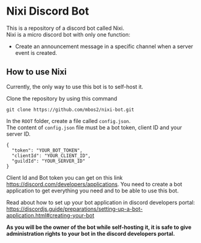 # Nixi Discord Bot

This is a repository of a discord bot called Nixi.  
Nixi is a micro discord bot with only one function:

- Create an announcement message in a specific channel when a server event is created.

## How to use Nixi

Currently, the only way to use this bot is to self-host it.

Clone the repository by using this command

```
git clone https://github.com/mbos2/nixi-bot.git
```

In the `ROOT` folder, create a file called `config.json`.  
The content of `config.json` file must be a bot token, client ID and your server ID.

```
{
  "token": "YOUR_BOT_TOKEN",
  "clientId": "YOUR_CLIENT_ID",
  "guildId": "YOUR_SERVER_ID"
}
```

Client Id and Bot token you can get on this link https://discord.com/developers/applications.
You need to create a bot application to get everything you need and to be able to use this bot.

Read about how to set up your bot application in discord developers portal: https://discordjs.guide/preparations/setting-up-a-bot-application.html#creating-your-bot

**As you will be the owner of the bot while self-hosting it, it is safe to give administration rights to your bot in the discord developers portal.**
